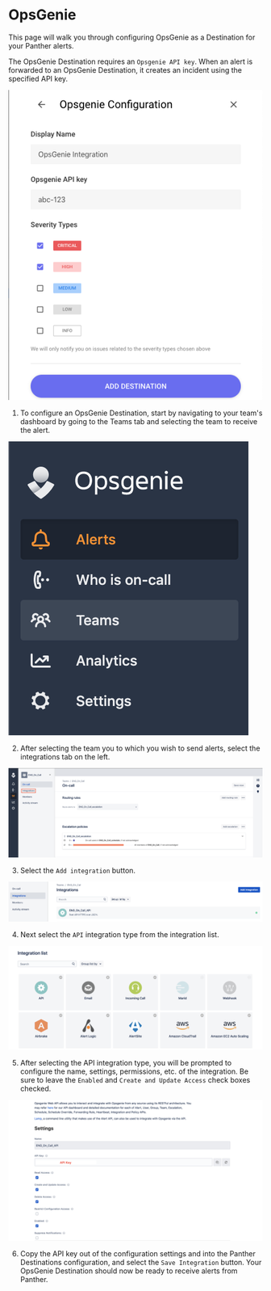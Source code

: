 # OpsGenie

This page will walk you through configuring OpsGenie as a Destination for your Panther alerts.

The OpsGenie Destination requires an `Opsgenie API key`. When an alert is forwarded to an OpsGenie Destination, it creates an incident using the specified API key.

![](../../.gitbook/assets/screen-shot-2019-10-22-at-10.34.10-am.png)

1. To configure an OpsGenie Destination, start by navigating to your team's dashboard by going to the Teams tab and selecting the team to receive the alert.

![](../../.gitbook/assets/screen-shot-2019-10-23-at-9.28.46-am.png)

2. After selecting the team you to which you wish to send alerts, select the integrations tab on the left.

![](../../.gitbook/assets/screen-shot-2019-10-23-at-9.31.08-am%20%281%29.png)

3. Select the `Add integration` button.

![](../../.gitbook/assets/screen-shot-2019-10-23-at-9.35.22-am.png)

4. Next select the `API` integration type from the integration list.

![](../../.gitbook/assets/screen-shot-2019-10-23-at-9.35.41-am.png)

5. After selecting the API integration type, you will be prompted to configure the name, settings, permissions, etc. of the integration. Be sure to leave the `Enabled` and `Create and Update Access` check boxes checked.

![](../../.gitbook/assets/screen-shot-2019-10-23-at-9.44.49-am.png)

6. Copy the API key out of the configuration settings and into the Panther Destinations configuration, and select the `Save Integration` button. Your OpsGenie Destination should now be ready to receive alerts from Panther.
